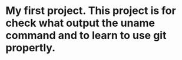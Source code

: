 # My first project. This project is for check what output the uname command and to learn to use git propertly.
